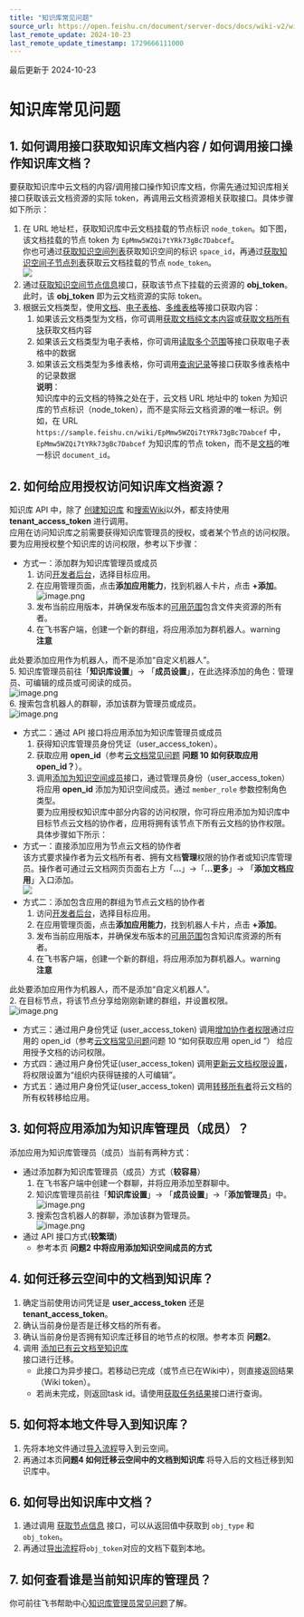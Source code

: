 ```yaml
---
title: "知识库常见问题"
source_url: https://open.feishu.cn/document/server-docs/docs/wiki-v2/wiki-qa
last_remote_update: 2024-10-23
last_remote_update_timestamp: 1729666111000
---
```

最后更新于 2024-10-23

# 知识库常见问题

## 1. 如何调用接口获取知识库文档内容 / 如何调用接口操作知识库文档？

要获取知识库中云文档的内容/调用接口操作知识库文档，你需先通过知识库相关接口获取该云文档资源的实际 token，再调用云文档资源相关获取接口。具体步骤如下所示：  
  1. 在 URL 地址栏，获取知识库中云文档挂载的节点标识 `node_token`。如下图，该文档挂载的节点 token 为 `EpMmw5WZQi7tYRk73gBc7Dabcef`。  
       你也可通过[获取知识空间列表](https://open.feishu.cn/document/ukTMukTMukTM/uUDN04SN0QjL1QDN/wiki-v2/space/list)获取知识空间的标识 `space_id`，再通过[获取知识空间子节点列表](https://open.feishu.cn/document/ukTMukTMukTM/uUDN04SN0QjL1QDN/wiki-v2/space-node/list)获取云文档挂载的节点 `node_token`。  
 	   ![](https://sf3-cn.feishucdn.com/obj/open-platform-opendoc/9a4195d235cb581c5a644278c872a73e_kDDonAPndG.png?height=935&lazyload=true&maxWidth=500&width=1573)  
1. 通过[获取知识空间节点信息](https://open.feishu.cn/document/ukTMukTMukTM/uUDN04SN0QjL1QDN/wiki-v2/space/get_node)接口，获取该节点下挂载的云资源的 **obj_token**。此时，该 **obj_token** 即为云文档资源的实际 token。  
 1. 根据云文档类型，使用[文档](https://open.feishu.cn/document/ukTMukTMukTM/uUDN04SN0QjL1QDN/document-docx/docx-overview)、[电子表格](https://open.feishu.cn/document/ukTMukTMukTM/uATMzUjLwEzM14CMxMTN/overview)、[多维表格](https://open.feishu.cn/document/ukTMukTMukTM/uUDN04SN0QjL1QDN/bitable-overview)等接口获取内容：  
	1. 如果该云文档类型为文档，你可调用[获取文档纯文本内容](https://open.feishu.cn/document/ukTMukTMukTM/uUDN04SN0QjL1QDN/document-docx/docx-v1/document/raw_content)或[获取文档所有块](https://open.feishu.cn/document/ukTMukTMukTM/uUDN04SN0QjL1QDN/document-docx/docx-v1/document-block/list)获取文档内容  
	1. 如果该云文档类型为电子表格，你可调用[读取多个范围](https://open.feishu.cn/document/ukTMukTMukTM/ukTMzUjL5EzM14SOxMTN)等接口获取电子表格中的数据  
   	1. 如果该云文档类型为多维表格，你可调用[查询记录](https://open.feishu.cn/document/uAjLw4CM/ukTMukTMukTM/reference/bitable-v1/app-table-record/search)等接口获取多维表格中的记录数据  
**说明**：  
知识库中的云文档的特殊之处在于，云文档 URL 地址中的 token 为知识库的节点标识（node_token），而不是实际云文档资源的唯一标识。例如，在 URL `https://sample.feishu.cn/wiki/EpMmw5WZQi7tYRk73gBc7Dabcef` 中，`EpMmw5WZQi7tYRk73gBc7Dabcef` 为知识库的节点 token，而不是[文档](https://open.feishu.cn/document/ukTMukTMukTM/uUDN04SN0QjL1QDN/document-docx/docx-overview)的唯一标识 `document_id`。

## 2. 如何给应用授权访问知识库文档资源？

知识库 API 中，除了 [创建知识库](https://open.feishu.cn/document/ukTMukTMukTM/uUDN04SN0QjL1QDN/wiki-v2/space/create) 和[搜索Wiki](https://open.feishu.cn/document/ukTMukTMukTM/uEzN0YjLxcDN24SM3QjN/search_wiki)以外，都支持使用 **tenant_access_token** 进行调用。  
应用在访问知识库之前需要获得知识库管理员的授权，或者某个节点的访问权限。要为应用授权整个知识库的访问权限，参考以下步骤：  
- 方式一：添加群为知识库管理员或成员  
  1. 访问[开发者后台](https://open.feishu.cn/app)，选择目标应用。  
  1. 在应用管理页面，点击**添加应用能力**，找到机器人卡片，点击 **+添加**。  
     ![image.png](https://sf3-cn.feishucdn.com/obj/open-platform-opendoc/ca6dc6a875f0de5ab6dd5f37dd1c6c16_nQvJbqJSSb.png?height=1376&lazyload=true&maxWidth=728&width=2686)  
	3. 发布当前应用版本，并确保发布版本的[可用范围](https://open.feishu.cn/document/home/introduction-to-scope-and-authorization/availability)包含文件夹资源的所有者。  
	4. 在飞书客户端，创建一个新的群组，将应用添加为群机器人。warning  
        **注意**  

此处要添加应用作为机器人，而不是添加“自定义机器人”。  
 5. 知识库管理员前往「**知识库设置**」-> 「**成员设置**」，在此选择添加的角色：管理员、可编辑的成员或可阅读的成员。  
      ![image.png](https://sf3-cn.feishucdn.com/obj/open-platform-opendoc/f2d8f0e7168dc1a7d9e4e7264ff2af51_XFAHwdOfD3.png?height=878&lazyload=true&maxWidth=728&width=1920)  
  6. 搜索包含机器人的群聊，添加该群为管理员或成员。  
        ![image.png](https://sf3-cn.feishucdn.com/obj/open-platform-opendoc/dae728569130e1ca3438e931769e92a2_0S52GbbvjE.png?height=838&lazyload=true&maxWidth=528&width=1135)  
- 方式二：通过 API 接口将应用添加为知识库管理员或成员  
  1. 获得知识库管理员身份凭证（user_access_token）。  
  2. 获取应用 **open_id**（参考[云文档常见问题](https://open.feishu.cn/document/ukTMukTMukTM/uczNzUjL3czM14yN3MTN) **问题 10 如何获取应用 open_id？**）。  
  3. 调用[添加为知识空间成员](https://open.feishu.cn/document/ukTMukTMukTM/uUDN04SN0QjL1QDN/wiki-v2/space-member/create)接口，通过管理员身份（user_access_token）将应用 **open_id** 添加为知识空间成员。通过 `member_role` 参数控制角色类型。  
要为应用授权知识库中部分内容的访问权限，你可将应用添加为知识库中目标节点云文档的协作者，应用将拥有该节点下所有云文档的协作权限。具体步骤如下所示：  
- 方式一：直接添加应用为节点云文档的协作者  
   该方式要求操作者为云文档所有者、拥有文档**管理**权限的协作者或知识库管理员。操作者可通过云文档网页页面右上方「**...**」->「**...更多**」-> 「**添加文档应用**」入口添加。  
   ![](https://sf3-cn.feishucdn.com/obj/open-platform-opendoc/22c027f63c540592d3ca8f41d48bb107_CSas7OYJBR.png?height=1994&lazyload=true&maxWidth=583&width=3278)  
- 方式二：添加包含应用的群组为节点云文档的协作者  
   1.  访问[开发者后台](https://open.feishu.cn/app)，选择目标应用。  
	1. 在应用管理页面，点击**添加应用能力**，找到机器人卡片，点击 **+添加**。  
	2. 发布当前应用版本，并确保发布版本的[可用范围](https://open.feishu.cn/document/home/introduction-to-scope-and-authorization/availability)包含知识库资源的所有者。  
	3. 在飞书客户端，创建一个新的群组，将应用添加为群机器人。warning  
        **注意**  

此处要添加应用作为机器人，而不是添加“自定义机器人”。  
   2. 在目标节点，将该节点分享给刚刚新建的群组，并设置权限。  
	  ![image.png](https://sf3-cn.feishucdn.com/obj/open-platform-opendoc/6a32d4b28f31b942e92b7f8dd9bed33c_eCrlCr1vtb.png?height=875&lazyload=true&maxWidth=728&width=1903)  
   - 方式三：通过用户身份凭证 (user_access_token) 调用[增加协作者权限](https://open.feishu.cn/document/uAjLw4CM/ukTMukTMukTM/reference/drive-v1/permission-member/create)通过应用的 open_id（参考[云文档常见问题](https://open.feishu.cn/document/ukTMukTMukTM/uczNzUjL3czM14yN3MTN)问题 10 “如何获取应用 open_id ”） 给应用授予文档的访问权限。  
- 方式四：通过用户身份凭证(user_access_token) 调用[更新云文档权限设置](https://open.feishu.cn/document/uAjLw4CM/ukTMukTMukTM/reference/drive-v1/permission-public/patch)，将权限设置为“组织内获得链接的人可编辑”。  
- 方式五：通过用户身份凭证(user_access_token) 调用[转移所有者](https://open.feishu.cn/document/uAjLw4CM/ukTMukTMukTM/reference/drive-v1/permission-member/transfer_owner)将云文档的所有权转移给应用。

## 3. 如何将应用添加为知识库管理员（成员）？

添加应用为知识库管理员（成员）当前有两种方式：  
- 通过添加群为知识库管理员（成员）方式（**较容易**）  
	1. 在飞书客户端中创建一个群聊，并将应用添加至群聊中。  
   2. 知识库管理员前往「**知识库设置**」-> 「**成员设置**」->「**添加管理员**」中。  
   		 ![image.png](https://sf3-cn.feishucdn.com/obj/open-platform-opendoc/f2d8f0e7168dc1a7d9e4e7264ff2af51_XFAHwdOfD3.png?height=878&lazyload=true&maxWidth=483&width=1920)  
  3. 搜索包含机器人的群聊，添加该群为管理员。  
      ![image.png](https://sf3-cn.feishucdn.com/obj/open-platform-opendoc/dae728569130e1ca3438e931769e92a2_0S52GbbvjE.png?height=838&lazyload=true&maxWidth=483&width=1135)  
- 通过 API 接口方式(**较繁琐**)  
	- 参考本页 **问题2 中将应用添加知识空间成员的方式**

## 4. 如何迁移云空间中的文档到知识库？

1. 确定当前使用访问凭证是 **user_access_token** 还是 **tenant_access_token**。  
2. 确认当前身份是否是迁移文档的所有者。  
3. 确认当前身份是否拥有知识库迁移目的地节点的权限。参考本页 **问题2**。  
4. 调用 [添加已有云文档至知识库  
](https://open.feishu.cn/document/ukTMukTMukTM/uUDN04SN0QjL1QDN/wiki-v2/space-node/move_docs_to_wiki)接口进行迁移。  
      - 此接口为异步接口。若移动已完成（或节点已在Wiki中），则直接返回结果（Wiki token）。  
      - 若尚未完成，则返回task id。请使用[获取任务结果](https://open.feishu.cn/document/ukTMukTMukTM/uUDN04SN0QjL1QDN/wiki-v2/task/get)接口进行查询。

## 5. 如何将本地文件导入到知识库？

1. 先将本地文件通过[导入流程](https://open.feishu.cn/document/uAjLw4CM/ukTMukTMukTM/reference/drive-v1/import_task/import-user-guide)导入到云空间。  
2. 再通过本页**问题4 如何迁移云空间中的文档到知识库** 将导入后的文档迁移到知识库中。

## 6. 如何导出知识库中文档？

1. 通过调用 [获取节点信息](https://open.feishu.cn/document/ukTMukTMukTM/uUDN04SN0QjL1QDN/wiki-v2/space/get_node) 接口，可以从返回值中获取到 `obj_type` 和 `obj_token`。  
2. 再通过[导出流程](https://open.feishu.cn/document/uAjLw4CM/ukTMukTMukTM/reference/drive-v1/export_task/export-user-guide)将`obj_token`对应的文档下载到本地。

## 7. 如何查看谁是当前知识库的管理员？

你可前往飞书帮助中心[知识库管理员常见问题](https://www.feishu.cn/hc/zh-CN/articles/573667449126-%E7%9F%A5%E8%AF%86%E5%BA%93%E7%AE%A1%E7%90%86%E5%91%98%E5%B8%B8%E8%A7%81%E9%97%AE%E9%A2%98#tabs0|lineguid-Mqjr1)了解。
